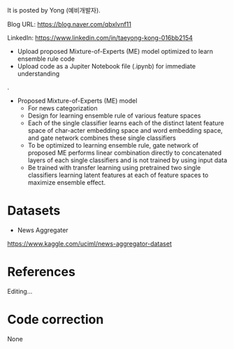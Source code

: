 
It is posted by Yong (예비개발자).

Blog URL: https://blog.naver.com/qbxlvnf11

LinkedIn: https://www.linkedin.com/in/taeyong-kong-016bb2154

- Upload proposed Mixture-of-Experts (ME) model optimized to learn ensemble rule code
- Upload code as a Jupiter Notebook file (.ipynb) for immediate understanding

.

- Proposed Mixture-of-Experts (ME) model
  - For news categorization
  - Design for learning ensemble rule of various feature spaces
  - Each of the single classifier learns each of the distinct latent feature space of char-acter embedding space and word embedding space, and gate network combines these single classifiers
  - To be optimized to learning ensemble rule, gate network of proposed ME performs linear combination directly to concatenated layers of each single classifiers and is not trained by using input data
  - Be trained with transfer learning using pretrained two single classifiers learning latent features at each of feature spaces to maximize ensemble effect.

Datasets
=============

- News Aggregater

https://www.kaggle.com/uciml/news-aggregator-dataset


References
=============

Editing...


Code correction
=============

None

